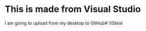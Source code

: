 # This is made from Visual Studio
I am going to upload from my desktop to GitHub#   V S t e s t  
 